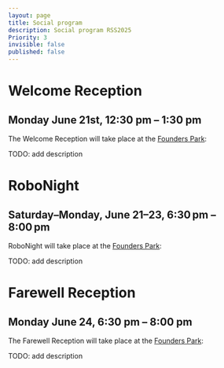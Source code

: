 ```yaml
---
layout: page
title: Social program
description: Social program RSS2025
Priority: 3
invisible: false
published: false
---
```



# Welcome Reception
## Monday June 21st, 12:30 pm – 1:30 pm

The Welcome Reception will take place at the <a href="https://maps.app.goo.gl/KBvJUBtyXxn319QG8">Founders Park</a>:

TODO: add description


# RoboNight
## Saturday–Monday, June 21–23, 6:30 pm – 8:00 pm

RoboNight will take place at the <a href="https://maps.app.goo.gl/KBvJUBtyXxn319QG8">Founders Park</a>:

TODO: add description



# Farewell Reception
## Monday June 24, 6:30 pm – 8:00 pm

The Farewell Reception will take place at the <a href="https://maps.app.goo.gl/KBvJUBtyXxn319QG8">Founders Park</a>:

TODO: add description

